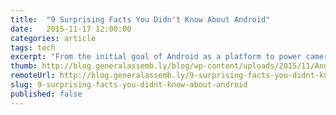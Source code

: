 ```yaml
---
title:  "9 Surprising Facts You Didn't Know About Android"
date:   2015-11-17 12:00:00
categories: article
tags: tech
excerpt: "From the initial goal of Android as a platform to power cameras, to the unexpected partnership between Google and a chocolate manufacturer, the evolution of the Android ecosystem is full of fascinating and sometimes humorous stories."
thumb: http://blog.generalassemb.ly/blog/wp-content/uploads/2015/11/Android101_DripArt4.jpg
remoteUrl: http://blog.generalassemb.ly/9-surprising-facts-you-didnt-know-about-android/
slug: 9-surprising-facts-you-didnt-know-about-android
published: false
---
```

